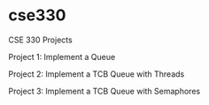 # cse330
CSE 330 Projects

Project 1: Implement a Queue

Project 2: Implement a TCB Queue with Threads

Project 3: Implement a TCB Queue with Semaphores
